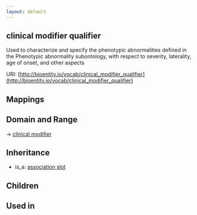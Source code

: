 ```yaml
---
layout: default
---
```


## clinical modifier qualifier


Used to characterize and specify the phenotypic abnormalities defined in the Phenotypic abnormality subontology, with respect to severity, laterality, age of onset, and other aspects

URI: [http://bioentity.io/vocab/clinical_modifier_qualifier](http://bioentity.io/vocab/clinical_modifier_qualifier)
## Mappings


## Domain and Range

 -> [clinical modifier](ClinicalModifier.html)

## Inheritance

 *  is_a: [association slot](association_slot.html)

## Children


## Used in

